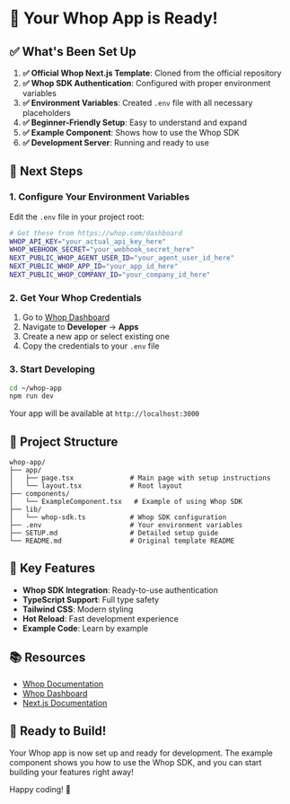 # 🎉 Your Whop App is Ready!

## ✅ What's Been Set Up

1. **✅ Official Whop Next.js Template**: Cloned from the official repository
2. **✅ Whop SDK Authentication**: Configured with proper environment variables
3. **✅ Environment Variables**: Created `.env` file with all necessary placeholders
4. **✅ Beginner-Friendly Setup**: Easy to understand and expand
5. **✅ Example Component**: Shows how to use the Whop SDK
6. **✅ Development Server**: Running and ready to use

## 🚀 Next Steps

### 1. Configure Your Environment Variables

Edit the `.env` file in your project root:

```bash
# Get these from https://whop.com/dashboard
WHOP_API_KEY="your_actual_api_key_here"
WHOP_WEBHOOK_SECRET="your_webhook_secret_here"
NEXT_PUBLIC_WHOP_AGENT_USER_ID="your_agent_user_id_here"
NEXT_PUBLIC_WHOP_APP_ID="your_app_id_here"
NEXT_PUBLIC_WHOP_COMPANY_ID="your_company_id_here"
```

### 2. Get Your Whop Credentials

1. Go to [Whop Dashboard](https://whop.com/dashboard)
2. Navigate to **Developer** → **Apps**
3. Create a new app or select existing one
4. Copy the credentials to your `.env` file

### 3. Start Developing

```bash
cd ~/whop-app
npm run dev
```

Your app will be available at `http://localhost:3000`

## 📁 Project Structure

```
whop-app/
├── app/
│   ├── page.tsx              # Main page with setup instructions
│   └── layout.tsx            # Root layout
├── components/
│   └── ExampleComponent.tsx   # Example of using Whop SDK
├── lib/
│   └── whop-sdk.ts           # Whop SDK configuration
├── .env                      # Your environment variables
├── SETUP.md                  # Detailed setup guide
└── README.md                 # Original template README
```

## 🔧 Key Features

- **Whop SDK Integration**: Ready-to-use authentication
- **TypeScript Support**: Full type safety
- **Tailwind CSS**: Modern styling
- **Hot Reload**: Fast development experience
- **Example Code**: Learn by example

## 📚 Resources

- [Whop Documentation](https://dev.whop.com)
- [Whop Dashboard](https://whop.com/dashboard)
- [Next.js Documentation](https://nextjs.org/docs)

## 🎯 Ready to Build!

Your Whop app is now set up and ready for development. The example component shows you how to use the Whop SDK, and you can start building your features right away!

Happy coding! 🚀

